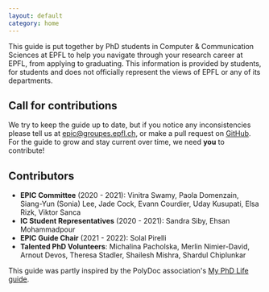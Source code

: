 ```yaml
---
layout: default
category: home
---
```


This guide is put together by PhD students in Computer & Communication Sciences at EPFL to help you navigate through your research career at EPFL, from applying to graduating.
This information is provided by students, for students and does not officially represent the views of EPFL or any of its departments.

## Call for contributions

We try to keep the guide up to date, but if you notice any inconsistencies please tell us at [epic@groupes.epfl.ch](mailto:epic@groupes.epfl.ch),
or make a pull request on [GitHub](https://github.com/EPIC-guide/epic-guide.github.io).
For the guide to grow and stay current over time, we need **you** to contribute!

## Contributors

- **EPIC Committee** (2020 - 2021): Vinitra Swamy, Paola Domenzain, Siang-Yun (Sonia) Lee, Jade Cock, Evann Courdier, Uday Kusupati, Elsa Rizk, Viktor Sanca
- **IC Student Representatives** (2020 - 2021): Sandra Siby, Ehsan Mohammadpour
- **EPIC Guide Chair** (2021 - 2022): Solal Pirelli
- **Talented PhD Volunteers**: Michalina Pacholska, Merlin Nimier-David, Arnout Devos, Theresa Stadler, Shailesh Mishra, Shardul Chiplunkar

This guide was partly inspired by the PolyDoc association's [My PhD Life guide](https://www.epfl.ch/campus/associations/list/polydoc/my-phd-life/).
